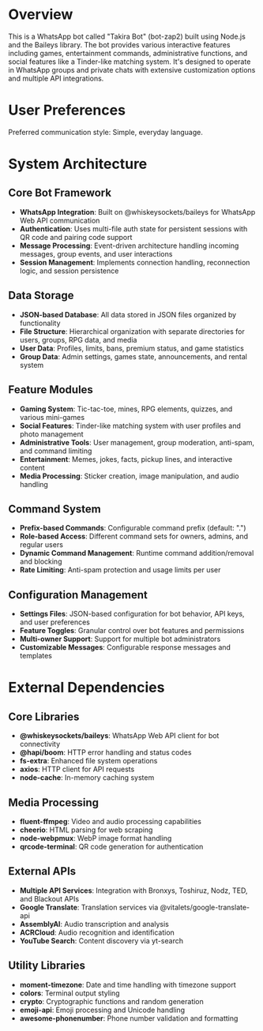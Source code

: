 # Overview

This is a WhatsApp bot called "Takira Bot" (bot-zap2) built using Node.js and the Baileys library. The bot provides various interactive features including games, entertainment commands, administrative functions, and social features like a Tinder-like matching system. It's designed to operate in WhatsApp groups and private chats with extensive customization options and multiple API integrations.

# User Preferences

Preferred communication style: Simple, everyday language.

# System Architecture

## Core Bot Framework
- **WhatsApp Integration**: Built on @whiskeysockets/baileys for WhatsApp Web API communication
- **Authentication**: Uses multi-file auth state for persistent sessions with QR code and pairing code support
- **Message Processing**: Event-driven architecture handling incoming messages, group events, and user interactions
- **Session Management**: Implements connection handling, reconnection logic, and session persistence

## Data Storage
- **JSON-based Database**: All data stored in JSON files organized by functionality
- **File Structure**: Hierarchical organization with separate directories for users, groups, RPG data, and media
- **User Data**: Profiles, limits, bans, premium status, and game statistics
- **Group Data**: Admin settings, games state, announcements, and rental system

## Feature Modules
- **Gaming System**: Tic-tac-toe, mines, RPG elements, quizzes, and various mini-games
- **Social Features**: Tinder-like matching system with user profiles and photo management
- **Administrative Tools**: User management, group moderation, anti-spam, and command limiting
- **Entertainment**: Memes, jokes, facts, pickup lines, and interactive content
- **Media Processing**: Sticker creation, image manipulation, and audio handling

## Command System
- **Prefix-based Commands**: Configurable command prefix (default: ".")
- **Role-based Access**: Different command sets for owners, admins, and regular users
- **Dynamic Command Management**: Runtime command addition/removal and blocking
- **Rate Limiting**: Anti-spam protection and usage limits per user

## Configuration Management
- **Settings Files**: JSON-based configuration for bot behavior, API keys, and user preferences
- **Feature Toggles**: Granular control over bot features and permissions
- **Multi-owner Support**: Support for multiple bot administrators
- **Customizable Messages**: Configurable response messages and templates

# External Dependencies

## Core Libraries
- **@whiskeysockets/baileys**: WhatsApp Web API client for bot connectivity
- **@hapi/boom**: HTTP error handling and status codes
- **fs-extra**: Enhanced file system operations
- **axios**: HTTP client for API requests
- **node-cache**: In-memory caching system

## Media Processing
- **fluent-ffmpeg**: Video and audio processing capabilities
- **cheerio**: HTML parsing for web scraping
- **node-webpmux**: WebP image format handling
- **qrcode-terminal**: QR code generation for authentication

## External APIs
- **Multiple API Services**: Integration with Bronxys, Toshiruz, Nodz, TED, and Blackout APIs
- **Google Translate**: Translation services via @vitalets/google-translate-api
- **AssemblyAI**: Audio transcription and analysis
- **ACRCloud**: Audio recognition and identification
- **YouTube Search**: Content discovery via yt-search

## Utility Libraries
- **moment-timezone**: Date and time handling with timezone support
- **colors**: Terminal output styling
- **crypto**: Cryptographic functions and random generation
- **emoji-api**: Emoji processing and Unicode handling
- **awesome-phonenumber**: Phone number validation and formatting